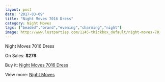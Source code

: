 ```yaml
---
layout: post
date: '2017-03-09'
title: "Night Moves 7016 Dress"
category: Night Moves
tags: ["beaded","brand","evening","charming","night"]
image: http://www.lustparties.com/1145-thickbox_default/night-moves-7016-dress.jpg
---
```

Night Moves 7016 Dress

On Sales: **$278**
<a href="https://www.lustparties.com/en/night-moves/372-night-moves-7016-dress.html"><amp-img layout="responsive" width="600" height="600" src="//www.lustparties.com/1145-thickbox_default/night-moves-7016-dress.jpg" alt="Night Moves 7016 Dress 0" /></a>
<a href="https://www.lustparties.com/en/night-moves/372-night-moves-7016-dress.html"><amp-img layout="responsive" width="600" height="600" src="//www.lustparties.com/1146-thickbox_default/night-moves-7016-dress.jpg" alt="Night Moves 7016 Dress 1" /></a>
<a href="https://www.lustparties.com/en/night-moves/372-night-moves-7016-dress.html"><amp-img layout="responsive" width="600" height="600" src="//www.lustparties.com/1147-thickbox_default/night-moves-7016-dress.jpg" alt="Night Moves 7016 Dress 2" /></a>

Buy it: [Night Moves 7016 Dress](https://www.lustparties.com/en/night-moves/372-night-moves-7016-dress.html "Night Moves 7016 Dress")

View more: [Night Moves](https://www.lustparties.com/en/3-night-moves "Night Moves")